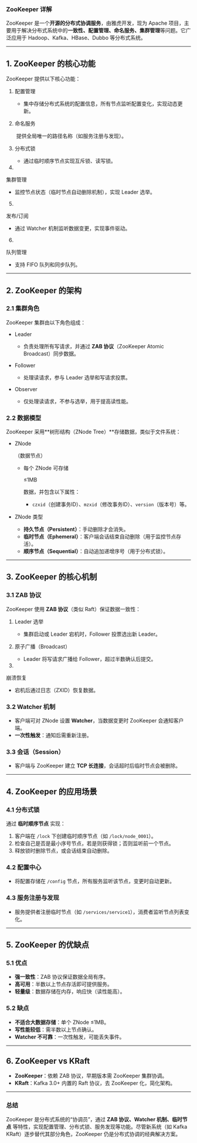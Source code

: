 ### **ZooKeeper 详解**

ZooKeeper 是一个**开源的分布式协调服务**，由雅虎开发，现为 Apache 项目，主要用于解决分布式系统中的**一致性、配置管理、命名服务、集群管理**等问题。它广泛应用于 Hadoop、Kafka、HBase、Dubbo 等分布式系统。

------

## **1. ZooKeeper 的核心功能**

ZooKeeper 提供以下核心功能：

1. 配置管理

   - 集中存储分布式系统的配置信息，所有节点监听配置变化，实现动态更新。

2. 命名服务

   ​	提供全局唯一的路径名称（如服务注册与发现）。

3. 分布式锁

   - 通过临时顺序节点实现互斥锁、读写锁。

4. 

   集群管理

   

   - 监控节点状态（临时节点自动删除机制），实现 Leader 选举。

5. 

   发布/订阅

   

   - 通过 Watcher 机制监听数据变更，实现事件驱动。

6. 

   队列管理

   

   - 支持 FIFO 队列和同步队列。

------

## **2. ZooKeeper 的架构**

### **2.1 集群角色**

ZooKeeper 集群由以下角色组成：

- Leader

  - 负责处理所有写请求，并通过 **ZAB 协议**（ZooKeeper Atomic Broadcast）同步数据。

- Follower

  - 处理读请求，参与 Leader 选举和写请求投票。

- Observer

  - 仅处理读请求，不参与选举，用于提高读性能。

### **2.2 数据模型**

ZooKeeper 采用**树形结构（ZNode Tree）**存储数据，类似于文件系统：

- ZNode

  （数据节点）

  - 每个 ZNode 可存储 

    ≤1MB

     数据，并包含以下属性：

    - `czxid`（创建事务ID）、`mzxid`（修改事务ID）、`version`（版本号）等。

- ZNode 类型

  - **持久节点（Persistent）**：手动删除才会消失。
  - **临时节点（Ephemeral）**：客户端会话结束自动删除（用于监控节点存活）。
  - **顺序节点（Sequential）**：自动追加递增序号（用于分布式锁）。

------

## **3. ZooKeeper 的核心机制**

### **3.1 ZAB 协议**

ZooKeeper 使用 **ZAB 协议**（类似 Raft）保证数据一致性：

1. Leader 选举

   - 集群启动或 Leader 宕机时，Follower 投票选出新 Leader。

2. 原子广播（Broadcast）

   - Leader 将写请求广播给 Follower，超过半数确认后提交。

3. 

   崩溃恢复

   

   - 宕机后通过日志（ZXID）恢复数据。

### **3.2 Watcher 机制**

- 客户端可对 ZNode 设置 **Watcher**，当数据变更时 ZooKeeper 会通知客户端。
- **一次性触发**：通知后需重新注册。

### **3.3 会话（Session）**

- 客户端与 ZooKeeper 建立 **TCP 长连接**，会话超时后临时节点会被删除。

------

## **4. ZooKeeper 的应用场景**

### **4.1 分布式锁**

通过 **临时顺序节点** 实现：

1. 客户端在 `/lock` 下创建临时顺序节点（如 `/lock/node_0001`）。
2. 检查自己是否是最小序号节点，若是则获得锁；否则监听前一个节点。
3. 释放锁时删除节点，或会话结束自动删除。

### **4.2 配置中心**

- 将配置存储在 `/config` 节点，所有服务监听该节点，变更时自动更新。

### **4.3 服务注册与发现**

- 服务提供者注册临时节点（如 `/services/service1`），消费者监听节点列表变化。

------

## **5. ZooKeeper 的优缺点**

### **5.1 优点**

- **强一致性**：ZAB 协议保证数据全局有序。
- **高可用**：半数以上节点存活即可提供服务。
- **轻量级**：数据存储在内存，响应快（读性能高）。

### **5.2 缺点**

- **不适合大数据存储**：单个 ZNode ≤1MB。
- **写性能较低**：需半数以上节点确认。
- **Watcher 不可靠**：一次性触发，可能丢失事件。

------

## **6. ZooKeeper vs KRaft**

- **ZooKeeper**：依赖 ZAB 协议，早期版本需 ZooKeeper 集群协调。
- **KRaft**：Kafka 3.0+ 内置的 Raft 协议，去 ZooKeeper 化，简化架构。

------

### **总结**

ZooKeeper 是分布式系统的“协调员”，通过 **ZAB 协议、Watcher 机制、临时节点** 等特性，实现配置管理、分布式锁、服务发现等功能。尽管新系统（如 Kafka KRaft）逐步替代其部分角色，ZooKeeper 仍是分布式协调的经典解决方案。